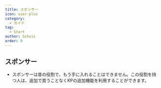 ```yaml
---
title: スポンサー
icon: user-plus
category:
  - ガイド
tag:
  - Start
author: Schvis
order: 9
---
```


## スポンサー

- スポンサーは昔の役割で、もう手に入れることはできません。この役割を持つ人は、追加で買うことなくKPの追加機能を利用することができます。